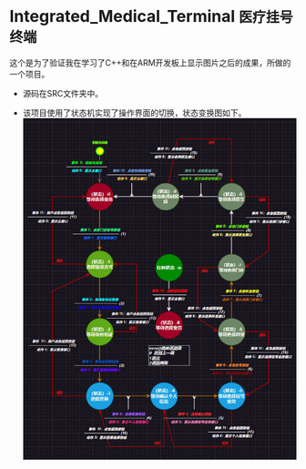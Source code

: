 # Integrated_Medical_Terminal <code>医疗挂号终端</code>
这个是为了验证我在学习了C++和在ARM开发板上显示图片之后的成果，所做的一个项目。

- 源码在SRC文件夹中。

- 该项目使用了状态机实现了操作界面的切换，状态变换图如下。
![image](readme/state_machine.jpg)


